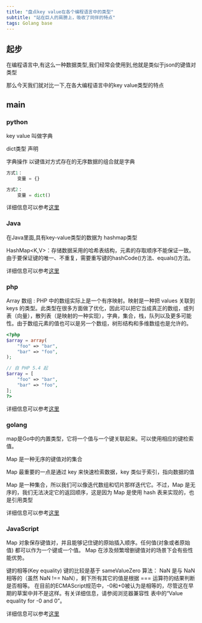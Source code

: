 ```yaml
---
title: "盘点key value在各个编程语言中的类型"
subtitle: "站在巨人的肩膀上，吸收了同伴的特点"
tags: Golang base
---
```



## 起步
在编程语言中,有这么一种数据类型,我们经常会使用到,他就是类似于json的键值对类型

那么今天我们就对比一下,在各大编程语言中的key value类型的特点
## main
### python
key value 叫做字典

dict类型
声明

字典操作
以键值对方式存在的无序数据的组合就是字典
```python
方式1：
    变量 = {}

方式2：
    变量 = dict()
```

详细信息可以参考[这里](http://victorfengming.gitee.io/course/python_book/%E5%86%85%E7%BD%AE%E5%87%BD%E6%95%B0%E5%8F%8A%E6%93%8D%E4%BD%9C/%E5%AD%97%E5%85%B8.html)


### Java
在Java里面,具有key-value类型的数据为
hashmap类型

HashMap<K,V>：存储数据采用的哈希表结构，元素的存取顺序不能保证一致。由于要保证键的唯一、不重复，需要重写键的hashCode()方法、equals()方法。

详细信息可以参考[这里](https://victorfengming.gitee.io/2019/10/21/note08/)


### php

Array 数组 :
PHP 中的数组实际上是一个有序映射。映射是一种把 values 关联到 keys 的类型。此类型在很多方面做了优化，因此可以把它当成真正的数组，或列表（向量），散列表（是映射的一种实现），字典，集合，栈，队列以及更多可能性。由于数组元素的值也可以是另一个数组，树形结构和多维数组也是允许的。

```php
<?php
$array = array(
    "foo" => "bar",
    "bar" => "foo",
);

// 自 PHP 5.4 起
$array = [
    "foo" => "bar",
    "bar" => "foo",
];
?>
```



详细信息可以参考[这里](https://victorfengming.gitee.io/2019/10/13/array/#php%E6%95%B0%E7%BB%84)

### golang
map是Go中的内置类型，它将一个值与一个键关联起来。可以使用相应的键检索值。

Map 是一种无序的键值对的集合

Map 最重要的一点是通过 key 来快速检索数据，key 类似于索引，指向数据的值


Map 是一种集合，所以我们可以像迭代数组和切片那样迭代它。不过，Map 是无序的，我们无法决定它的返回顺序，这是因为 Map 是使用 hash 表来实现的，也是引用类型

详细信息可以参考[这里](https://victorfengming.gitee.io/2020/04/13/golang-map/)

### JavaScript
Map 对象保存键值对，并且能够记住键的原始插入顺序。任何值(对象或者原始值) 都可以作为一个键或一个值。 Map 在涉及频繁增删键值对的场景下会有些性能优势。 

键的相等(Key equality)
键的比较是基于 sameValueZero 算法：
NaN 是与 NaN 相等的（虽然 NaN !== NaN），剩下所有其它的值是根据 === 运算符的结果判断是否相等。
在目前的ECMAScript规范中，-0和+0被认为是相等的，尽管这在早期的草案中并不是这样。有关详细信息，请参阅浏览器兼容性 表中的“Value equality for -0 and 0”。

详细信息可以参考[这里](https://victorfengming.gitee.io/2020/04/04/js-map/)



